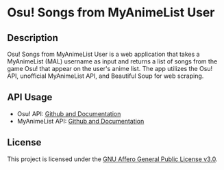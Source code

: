 # Osu! Songs from MyAnimeList User

## Description

Osu! Songs from MyAnimeList User is a web application that takes a MyAnimeList (MAL) username as input and returns a list of songs from the game Osu! that appear on the user's anime list. The app utilizes the Osu! API, unofficial MyAnimeList API, and Beautiful Soup for web scraping.


## API Usage

- Osu! API: [Github and Documentation](https://github.com/circleguard/ossapi)
- MyAnimeList API: [Github and Documentation](https://github.com/darenliang/mal-api)

## License

This project is licensed under the [GNU Affero General Public License v3.0](LICENSE).
